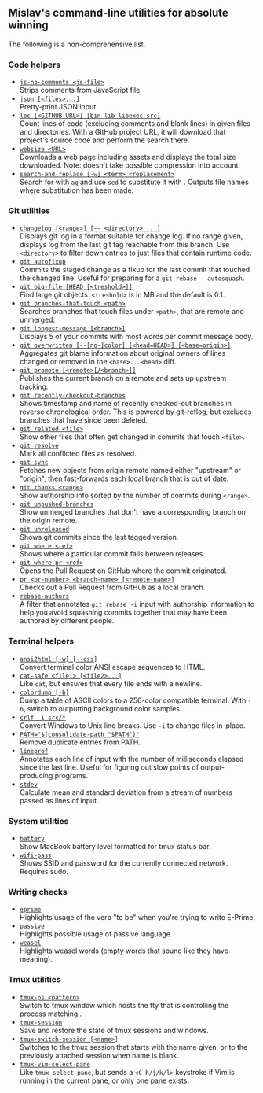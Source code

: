 ## Mislav's command-line utilities for absolute winning

The following is a non-comprehensive list.

### Code helpers

* [`js-no-comments <js-file>`](./js-no-comments)  
  Strips comments from JavaScript file.
* [`json [<files>...]`](./json)  
  Pretty-print JSON input.
* [`loc [<GITHUB-URL>] [bin lib libexec src]`](./loc)  
  Count lines of code (excluding comments and blank lines) in given files and
  directories. With a GitHub project URL, it will download that project's
  source code and perform the search there.
* [`websize <URL>`](./websize)  
  Downloads a web page including assets and displays the total size downloaded.
  Note: doesn't take possible compression into account.
* [`search-and-replace [-w] <term> <replacement>`](./search-and-replace)  
  Search for <term> with `ag` and use `sed` to substitute it with <replacement>.
  Outputs file names where substitution has been made.

### Git utilities

* [`changelog [<range>] [-- <directory> ...]`](./changelog)  
  Displays git log in a format suitable for change log. If no range given,
  displays log from the last git tag reachable from this branch. Use
  `<directory>` to filter down entries to just files that contain runtime code.
* [`git autofixup`](./git-autofixup)  
  Commits the staged change as a fixup for the last commit that touched the
  changed line. Useful for preparing for a `git rebase --autosquash`.
* [`git big-file [HEAD [<treshold>]]`](./git-big-file)  
  Find large git objects. `<treshold>` is in MB and the default is 0.1.
* [`git branches-that-touch <path>`](./git-branches-that-touch)  
  Searches branches that touch files under `<path>`, that are remote and unmerged.
* [`git longest-message [<branch>]`](./git-longest-message)  
  Displays 5 of your commits with most words per commit message body.
* [`git overwritten [--[no-]color] [<head=HEAD>] [<base=origin>]`](./git-overwritten)  
  Aggregates git blame information about original owners of lines changed or
  removed in the `<base>...<head>` diff.
* [`git promote [<remote>[/<branch>]]`](./git-promote)  
  Publishes the current branch on a remote and sets up upstream tracking.
* [`git recently-checkout-branches`](./git-recently-checkout-branches)  
  Shows timestamp and name of recently checked-out branches in reverse
  chronological order. This is powered by git-reflog, but excludes branches
  that have since been deleted.
* [`git related <file>`](./git-related)  
  Show other files that often get changed in commits that touch `<file>`.
* [`git resolve`](./git-resolve)  
  Mark all conflicted files as resolved.
* [`git sync`](./git-sync)  
  Fetches new objects from origin remote named either "upstream" or "origin",
  then fast-forwards each local branch that is out of date.
* [`git thanks <range>`](./git-thanks)  
  Show authorship info sorted by the number of commits during `<range>`.
* [`git unpushed-branches`](./git-unpushed-branches)  
  Show unmerged branches that don't have a corresponding branch on the origin remote.
* [`git unreleased`](./git-unreleased)  
  Shows git commits since the last tagged version.
* [`git where <ref>`](./git-where)  
  Shows where a particular commit falls between releases.
* [`git where-pr <ref>`](./git-where-pr)  
  Opens the Pull Request on GitHub where the commit originated.
* [`pr <pr-number> <branch-name> [<remote-name>]`](./pr)  
  Checks out a Pull Request from GitHub as a local branch.
* [`rebase-authors`](./rebase-authors)  
  A filter that annotates `git rebase -i` input with authorship information to
  help you avoid squashing commits together that may have been authored by
  different people.

### Terminal helpers

* [`ansi2html [-w] [--css]`](./ansi2html)  
  Convert terminal color ANSI escape sequences to HTML.
* [`cat-safe <file1> [<file2>...]`](./cat-safe)  
  Like `cat`, but ensures that every file ends with a newline.
* [`colordump [-b]`](./colordump)  
  Dump a table of ASCII colors to a 256-color compatible terminal.
  With `-b`, switch to outputting background color samples.
* [`crlf -i src/*`](./crlf)  
  Convert Windows to Unix line breaks. Use `-i` to change files in-place.
* [`PATH="$(consolidate-path "$PATH")"`](./consolidate-path)  
  Remove duplicate entries from PATH.
* [`lineprof`](./lineprof)  
  Annotates each line of input with the number of milliseconds elapsed since
  the last line. Useful for figuring out slow points of output-producing programs.
* [`stdev`](./stdev)  
  Calculate mean and standard deviation from a stream of numbers passed as lines of input.

### System utilities

* [`battery`](./battery)  
  Show MacBook battery level formatted for tmux status bar.
* [`wifi-pass`](./wifi-pass)  
  Shows SSID and password for the currently connected network. Requires sudo.

### Writing checks

* [`eprime`](./eprime)  
  Highlights usage of the verb "to be" when you're trying to write E-Prime.
* [`passive`](./passive)  
  Highlights possible usage of passive language.
* [`weasel`](./weasel)  
  Highlights weasel words (empty words that sound like they have meaning).

### Tmux utilities

* [`tmux-ps <pattern>`](./tmux-ps)  
  Switch to tmux window which hosts the tty that is controlling the process
  matching <pattern>.
* [`tmux-session`](./tmux-session)  
  Save and restore the state of tmux sessions and windows.
* [`tmux-switch-session [<name>]`](./tmux-switch-session)  
  Switches to the tmux session that starts with the name given, or to the
  previously attached session when name is blank.
* [`tmux-vim-select-pane`](./tmux-vim-select-pane)  
  Like `tmux select-pane`, but sends a `<C-h/j/k/l>` keystroke if Vim is
  running in the current pane, or only one pane exists.
